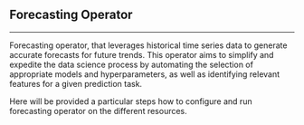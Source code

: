 ## Forecasting Operator
-----------------------

Forecasting operator, that leverages historical time series data to generate accurate forecasts for future trends.
This operator aims to simplify and expedite the data science process by automating the selection of appropriate models and hyperparameters,
as well as identifying relevant features for a given prediction task.

Here will be provided a particular steps how to configure and run forecasting operator on the different resources.